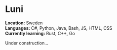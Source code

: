 # Luni 

**Location:** Sweden  
**Languages:** C#, Python, Java, Bash, JS, HTML, CSS  
**Currently learning:** Rust, C++, Go



Under construction...
